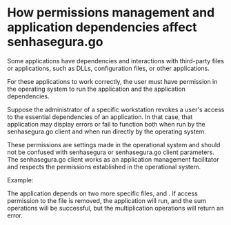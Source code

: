 # How permissions management and application dependencies affect senhasegura.go 

Some applications have dependencies and interactions with third-party files or applications, such as DLLs, configuration files, or other applications.

For these applications to work correctly, the user must have permission in the operating system to run the application and the application dependencies.

Suppose the administrator of a specific workstation revokes a user's access to the essential dependencies of an application. In that case, that application may display errors or fail to function both when run by the senhasegura.go client and when run directly by the operating system.

These permissions are settings made in the operational system and should not be confused with senhasegura or senhasegura.go client parameters. The senhasegura.go client works as an application management facilitator and respects the permissions established in the operational system.

Example:

The  application depends on two more specific files,  and . If access permission to the file  is removed, the application will run, and the sum operations will be successful, but the multiplication operations will return an error.